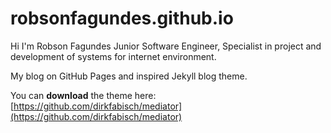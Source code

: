 robsonfagundes.github.io
================
Hi I'm Robson Fagundes Junior Software Engineer, Specialist in project and development of systems for internet environment.

My blog on GitHub Pages and inspired Jekyll blog theme. 

You can **download** the theme here:
[https://github.com/dirkfabisch/mediator](https://github.com/dirkfabisch/mediator) 

